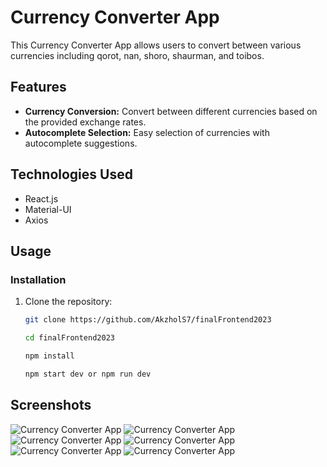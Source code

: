 # Currency Converter App

This Currency Converter App allows users to convert between various currencies including qorot, nan, shoro, shaurman, and toibos.

## Features

- **Currency Conversion:** Convert between different currencies based on the provided exchange rates.
- **Autocomplete Selection:** Easy selection of currencies with autocomplete suggestions.

## Technologies Used

- React.js
- Material-UI
- Axios

## Usage

### Installation

1. Clone the repository:

   ```bash
   git clone https://github.com/AkzholS7/finalFrontend2023

   cd finalFrontend2023

   npm install

   npm start dev or npm run dev

## Screenshots

![Currency Converter App](./src/images/1.jpg)
![Currency Converter App](./src/images/2.jpg)
![Currency Converter App](./src/images/3.jpg)
![Currency Converter App](./src/images/4.jpg)
![Currency Converter App](./src/images/5.jpg)
![Currency Converter App](./src/images/6.jpg)

